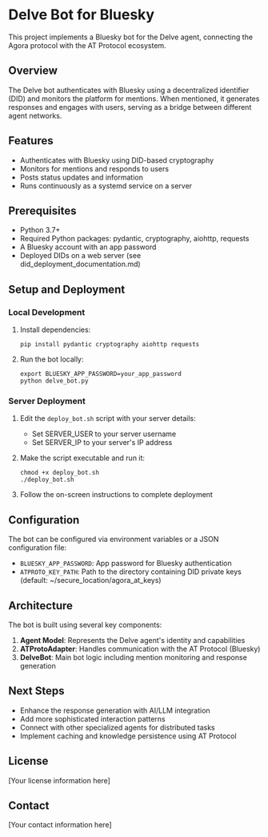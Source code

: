 # Delve Bot for Bluesky

This project implements a Bluesky bot for the Delve agent, connecting the Agora protocol with the AT Protocol ecosystem.

## Overview

The Delve bot authenticates with Bluesky using a decentralized identifier (DID) and monitors the platform for mentions. When mentioned, it generates responses and engages with users, serving as a bridge between different agent networks.

## Features

- Authenticates with Bluesky using DID-based cryptography
- Monitors for mentions and responds to users
- Posts status updates and information
- Runs continuously as a systemd service on a server

## Prerequisites

- Python 3.7+
- Required Python packages: pydantic, cryptography, aiohttp, requests
- A Bluesky account with an app password
- Deployed DIDs on a web server (see did_deployment_documentation.md)

## Setup and Deployment

### Local Development

1. Install dependencies:
   ```
   pip install pydantic cryptography aiohttp requests
   ```

2. Run the bot locally:
   ```
   export BLUESKY_APP_PASSWORD=your_app_password
   python delve_bot.py
   ```

### Server Deployment

1. Edit the `deploy_bot.sh` script with your server details:
   - Set SERVER_USER to your server username
   - Set SERVER_IP to your server's IP address

2. Make the script executable and run it:
   ```
   chmod +x deploy_bot.sh
   ./deploy_bot.sh
   ```

3. Follow the on-screen instructions to complete deployment

## Configuration

The bot can be configured via environment variables or a JSON configuration file:

- `BLUESKY_APP_PASSWORD`: App password for Bluesky authentication
- `ATPROTO_KEY_PATH`: Path to the directory containing DID private keys (default: ~/secure_location/agora_at_keys)

## Architecture

The bot is built using several key components:

1. **Agent Model**: Represents the Delve agent's identity and capabilities
2. **ATProtoAdapter**: Handles communication with the AT Protocol (Bluesky)
3. **DelveBot**: Main bot logic including mention monitoring and response generation

## Next Steps

- Enhance the response generation with AI/LLM integration
- Add more sophisticated interaction patterns
- Connect with other specialized agents for distributed tasks
- Implement caching and knowledge persistence using AT Protocol

## License

[Your license information here]

## Contact

[Your contact information here]
